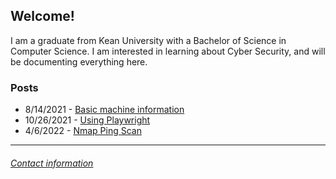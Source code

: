 ## Welcome!

I am a graduate from Kean University with a Bachelor of Science in Computer Science. I am interested in learning about Cyber Security, and will be documenting everything here.

### **Posts**

- 8/14/2021 - [Basic machine information](/blog_posts/machine_info.md)
- 10/26/2021 - [Using Playwright](/blog_posts/using_playwright.md) 
- 4/6/2022 - [Nmap Ping Scan](/blog_posts/nmap_ping_scan.md)

---

###### [Contact information](contact.md)